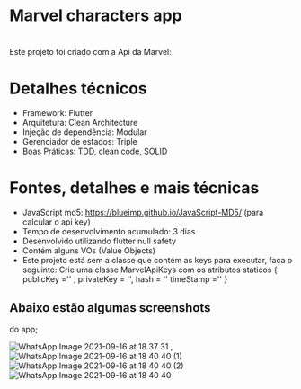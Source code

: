 # Marvel characters app <h1>

 Este projeto foi criado com a Api da Marvel:

# Detalhes técnicos 
  * Framework: Flutter
  * Arquitetura: Clean Architecture
  * Injeção de dependência: Modular
  * Gerenciador de estados: Triple
  * Boas Práticas: TDD, clean code, SOLID
  
# Fontes, detalhes e mais técnicas
  * JavaScript md5: https://blueimp.github.io/JavaScript-MD5/ (para calcular o api key)
  * Tempo de desenvolvimento acumulado: 3 dias
  * Desenvolvido utilizando flutter null safety
  * Contém alguns VOs (Value Objects)
  * Este projeto está sem a classe que contém as keys para executar, faça o seguinte:
  Crie uma classe MarvelApiKeys com os atributos staticos
  { publicKey ='' , privateKey = '', hash = '' timeStamp ='' }

## Abaixo estão algumas screenshots
 do app;
  
![WhatsApp Image 2021-09-16 at 18 37 31](https://user-images.githubusercontent.com/72231971/133689722-73e40549-9b7b-4854-9ff8-d9d8924f3b55.jpeg) , 
![WhatsApp Image 2021-09-16 at 18 40 40 (1)](https://user-images.githubusercontent.com/72231971/133689877-2b700b65-aff1-4fc5-9ffe-84226adbf24d.jpeg)
![WhatsApp Image 2021-09-16 at 18 40 40 (2)](https://user-images.githubusercontent.com/72231971/133689879-1b8b28c8-db27-4345-af6f-08b9f32916ea.jpeg)
![WhatsApp Image 2021-09-16 at 18 40 40](https://user-images.githubusercontent.com/72231971/133689885-7d58c763-86c0-45ed-b724-5ca9c251aeec.jpeg)


